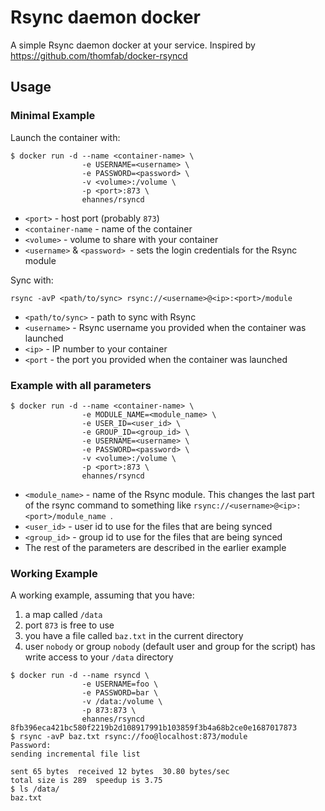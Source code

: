 # Rsync daemon docker

A simple Rsync daemon docker at your service. Inspired by https://github.com/thomfab/docker-rsyncd

## Usage

### Minimal Example

Launch the container with:

```
$ docker run -d --name <container-name> \
                -e USERNAME=<username> \
                -e PASSWORD=<password> \
                -v <volume>:/volume \
                -p <port>:873 \
                ehannes/rsyncd
```

* `<port>` - host port (probably `873`)
* `<container-name` - name of the container
* `<volume>` - volume to share with your container
* `<username>` & `<password> `- sets the login credentials for the Rsync module

Sync with:

`rsync -avP <path/to/sync> rsync://<username>@<ip>:<port>/module`

* `<path/to/sync>` - path to sync with Rsync
* `<username>` - Rsync username you provided when the container was launched
* `<ip>` - IP number to your container
* `<port` - the port you provided when the container was launched

### Example with all parameters

```
$ docker run -d --name <container-name> \
                -e MODULE_NAME=<module_name> \
                -e USER_ID=<user_id> \
                -e GROUP_ID=<group_id> \
                -e USERNAME=<username> \
                -e PASSWORD=<password> \
                -v <volume>:/volume \
                -p <port>:873 \
                ehannes/rsyncd
```

* `<module_name>` - name of the Rsync module. This changes the last part of the rsync command to something like `rsync://<username>@<ip>:<port>/module_name `.
* `<user_id>` - user id to use for the files that are being synced
* `<group_id>` - group id to use for the files that are being synced
* The rest of the parameters are described in the earlier example

### Working Example

A working example, assuming that you have:

1. a map called `/data`
2. port `873` is free to use
3. you have a file called `baz.txt` in the current directory
4. user `nobody` or group `nobody` (default user and group for the script) has write access to your `/data` directory

```
$ docker run -d --name rsyncd \
                -e USERNAME=foo \
                -e PASSWORD=bar \
                -v /data:/volume \
                -p 873:873 \
                ehannes/rsyncd
8fb396eca421bc580f2219b2d108917991b103859f3b4a68b2ce0e1687017873
$ rsync -avP baz.txt rsync://foo@localhost:873/module
Password: 
sending incremental file list

sent 65 bytes  received 12 bytes  30.80 bytes/sec
total size is 289  speedup is 3.75
$ ls /data/
baz.txt
```
